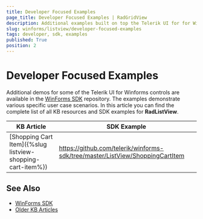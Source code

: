```yaml
---
title: Developer Focused Examples
page_title: Developer Focused Examples | RadGridView
description: Additional examples built on top the Telerik UI for for WinForms RadGridView control.
slug: winforms/listview/developer-focused-examples
tags: developer, sdk, examples
published: True
position: 2
---
```


# Developer Focused Examples

Additional demos for some of the Telerik UI for Winforms controls are available in the [WinForms SDK](https://github.com/telerik/xaml-sdk/tree/master/) repository. The examples demonstrate various specific user case scenarios. In this article you can find the complete list of all KB resources and SDK examples for **RadListView**.

|KB Article|SDK Example|
|------|------|
|[Shopping Cart Item]({%slug listview-shopping-cart-item%})|https://github.com/telerik/winforms-sdk/tree/master/ListView/ShoppingCartItem|


## See Also

* [WinForms SDK](https://github.com/telerik/winforms-sdk)
* [Older KB Articles](https://www.telerik.com/support/kb/winforms/gridview)